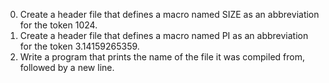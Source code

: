 0. Create a header file that defines a macro named SIZE as an abbreviation for the token 1024.
1. Create a header file that defines a macro named PI as an abbreviation 
	for the token 3.14159265359.
2. Write a program that prints the name of the file it was compiled from, followed by a new line.
